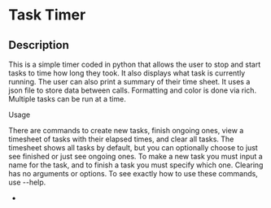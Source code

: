 Task Timer
==

Description
-

This is a simple timer coded in python that allows the user to stop and start tasks to time how long they took. It also displays what task is currently running. The user can also print a summary of their time sheet. It uses a json file to store data between calls. Formatting and color is done via rich. Multiple tasks can be run at a time.

Usage

There are commands to create new tasks, finish ongoing ones, view a timesheet of tasks with their elapsed times, and clear all tasks. The timesheet shows all tasks by default, but you can optionally choose to just see finished or just see ongoing ones. To make a new task you must input a name for the task, and to finish a task you must specify which one. Clearing has no arguments or options. To see exactly how to use these commands, use --help. 

-

